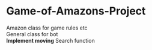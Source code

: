 # Game-of-Amazons-Project

Amazon class for game rules etc  
General class for bot  
**Implement moving**
Search function
